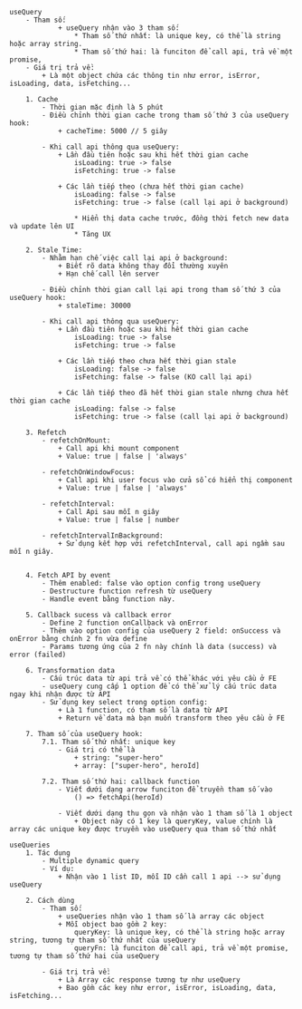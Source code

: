     useQuery
        - Tham số:
                + useQuery nhận vào 3 tham số:
                    * Tham số thứ nhất: là unique key, có thể là string hoặc array string.
                    * Tham số thứ hai: là funciton để call api, trả về một promise,
        - Giá trị trả về:
            + Là một object chứa các thông tin như error, isError, isLoading, data, isFetching...

        1. Cache
            - Thời gian mặc định là 5 phút
            - Điều chỉnh thời gian cache trong tham số thứ 3 của useQuery hook:
                + cacheTime: 5000 // 5 giây

            - Khi call api thông qua useQuery:
                + Lần đầu tiên hoặc sau khi hết thời gian cache
                    isLoading: true -> false
                    isFetching: true -> false

                + Các lần tiếp theo (chưa hết thời gian cache)
                    isLoading: false -> false
                    isFetching: true -> false (call lại api ở background)

                    * Hiển thị data cache trước, đồng thời fetch new data và update lên UI
                    * Tăng UX

        2. Stale Time:
            - Nhằm hạn chế việc call lại api ở background:
                + Biết rõ data không thay đổi thường xuyên
                + Hạn chế call lên server

            - Điều chỉnh thời gian call lại api trong tham số thứ 3 của useQuery hook:
                + staleTime: 30000

            - Khi call api thông qua useQuery:
                + Lần đầu tiên hoặc sau khi hết thời gian cache
                    isLoading: true -> false
                    isFetching: true -> false

                + Các lần tiếp theo chưa hết thời gian stale
                    isLoading: false -> false
                    isFetching: false -> false (KO call lại api)

                + Các lần tiếp theo đã hết thời gian stale nhưng chưa hết thời gian cache
                    isLoading: false -> false
                    isFetching: true -> false (call lại api ở background)

        3. Refetch
            - refetchOnMount:
                + Call api khi mount component
                + Value: true | false | 'always'

            - refetchOnWindowFocus:
                + Call api khi user focus vào cửa sổ có hiển thị component
                + Value: true | false | 'always'

            - refetchInterval:
                + Call Api sau mỗi n giây
                + Value: true | false | number

            - refetchIntervalInBackground:
                + Sử dụng kết hợp với refetchInterval, call api ngầm sau mỗi n giây.


        4. Fetch API by event
            - Thêm enabled: false vào option config trong useQuery
            - Destructure function refresh từ useQuery
            - Handle event bằng function này.

        5. Callback sucess và callback error
            - Define 2 function onCallback và onError
            - Thêm vào option config của useQuery 2 field: onSuccess và onError bằng chính 2 fn vừa define
            - Params tương ứng của 2 fn này chính là data (success) và error (failed)

        6. Transformation data
            - Cấu trúc data từ api trả về có thể khác với yêu cầu ở FE
            - useQuery cung cấp 1 option để có thể xử lý cấu trúc data ngay khi nhận được từ API
            - Sử dụng key select trong option config:
                + Là 1 function, có tham số là data từ API
                + Return về data mà bạn muốn transform theo yêu cầu ở FE

        7. Tham số của useQuery hook:
            7.1. Tham số thứ nhất: unique key
                - Giá trị có thể là
                    + string: "super-hero"
                    + array: ["super-hero", heroId]

            7.2. Tham số thứ hai: callback function
                - Viết dưới dạng arrow funciton để truyền tham số vào
                    () => fetchApi(heroId)

                - Viết dưới dạng thu gọn và nhận vào 1 tham số là 1 object
                    + Object này có 1 key là queryKey, value chính là array các unique key được truyền vào useQuery qua tham số thứ nhất

    useQueries
        1. Tác dụng
            - Multiple dynamic query
            - Ví dụ:
                + Nhận vào 1 list ID, mỗi ID cần call 1 api --> sử dụng useQuery

        2. Cách dùng
            - Tham số:
                + useQueries nhận vào 1 tham số là array các object
                + Mỗi object bao gồm 2 key:
                    queryKey: là unique key, có thể là string hoặc array string, tương tự tham số thứ nhất của useQuery
                    queryFn: là funciton để call api, trả về một promise, tương tự tham số thứ hai của useQuery

            - Giá trị trả về:
                + Là Array các response tương tự như useQuery
                + Bao gồm các key như error, isError, isLoading, data, isFetching...

